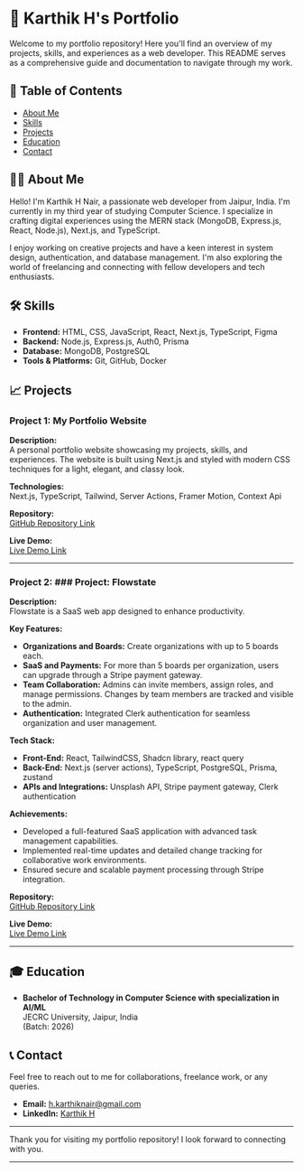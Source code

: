 
# 📜 Karthik H's Portfolio

Welcome to my portfolio repository! Here you'll find an overview of my projects, skills, and experiences as a web developer. This README serves as a comprehensive guide and documentation to navigate through my work.

## 📂 Table of Contents

- [About Me](#about-me)
- [Skills](#skills)
- [Projects](#projects)
- [Education](#education)
- [Contact](#contact)

## 🧑‍💻 About Me

Hello! I'm Karthik H Nair, a passionate web developer from Jaipur, India. I'm currently in my third year of studying Computer Science. I specialize in crafting digital experiences using the MERN stack (MongoDB, Express.js, React, Node.js), Next.js, and TypeScript.

I enjoy working on creative projects and have a keen interest in system design, authentication, and database management. I'm also exploring the world of freelancing and connecting with fellow developers and tech enthusiasts.

## 🛠️ Skills

- **Frontend:** HTML, CSS, JavaScript, React, Next.js, TypeScript, Figma
- **Backend:** Node.js, Express.js, Auth0, Prisma
- **Database:** MongoDB, PostgreSQL
- **Tools & Platforms:** Git, GitHub, Docker

## 📈 Projects

### Project 1: My Portfolio Website

**Description:**  
A personal portfolio website showcasing my projects, skills, and experiences. The website is built using Next.js and styled with modern CSS techniques for a light, elegant, and classy look.

**Technologies:**  
Next.js, TypeScript, Tailwind, Server Actions, Framer Motion, Context Api

**Repository:**  
[GitHub Repository Link](https://github.com/TheMikeKaisen/Karthik-Portfolio)

**Live Demo:**  
[Live Demo Link](https://karthik-h-nair.vercel.app)

---

### Project 2: ### Project: Flowstate

**Description:**  
Flowstate is a SaaS web app designed to enhance productivity.

**Key Features:**
- **Organizations and Boards:** Create organizations with up to 5 boards each.
- **SaaS and Payments:** For more than 5 boards per organization, users can upgrade through a Stripe payment gateway.
- **Team Collaboration:** Admins can invite members, assign roles, and manage permissions. Changes by team members are tracked and visible to the admin.
- **Authentication:** Integrated Clerk authentication for seamless organization and user management.

**Tech Stack:**
- **Front-End:** React, TailwindCSS, Shadcn library, react query
- **Back-End:** Next.js (server actions), TypeScript, PostgreSQL, Prisma, zustand
- **APIs and Integrations:** Unsplash API, Stripe payment gateway, Clerk authentication

**Achievements:**
- Developed a full-featured SaaS application with advanced task management capabilities.
- Implemented real-time updates and detailed change tracking for collaborative work environments.
- Ensured secure and scalable payment processing through Stripe integration.

**Repository:**  
[GitHub Repository Link](https://github.com/TheMikeKaisen/flowstate)

**Live Demo:**  
[Live Demo Link](https://https://flow-state-dusky.vercel.app)

---


## 🎓 Education

- **Bachelor of Technology in Computer Science with specialization in AI/ML**  
  JECRC University, Jaipur, India  
  (Batch: 2026)

## 📞 Contact

Feel free to reach out to me for collaborations, freelance work, or any queries.

- **Email:** h.karthiknair@gmail.com
- **LinkedIn:** [Karthik H](https://linkedin.com/in/karthik-h-nair)

---

Thank you for visiting my portfolio repository! I look forward to connecting with you.

---
